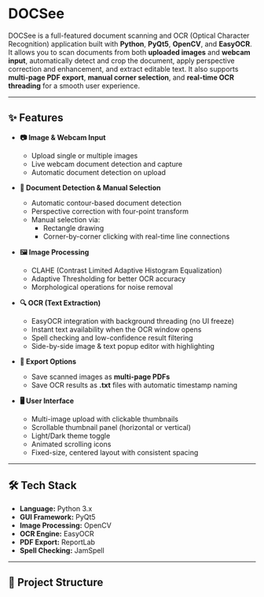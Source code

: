 # DOCSee

DOCSee is a full-featured document scanning and OCR (Optical Character Recognition) application built with **Python**, **PyQt5**, **OpenCV**, and **EasyOCR**. It allows you to scan documents from both **uploaded images** and **webcam input**, automatically detect and crop the document, apply perspective correction and enhancement, and extract editable text. It also supports **multi-page PDF export**, **manual corner selection**, and **real-time OCR threading** for a smooth user experience.

---

## ✨ Features

- **📷 Image & Webcam Input**
  - Upload single or multiple images
  - Live webcam document detection and capture
  - Automatic document detection on upload

- **📐 Document Detection & Manual Selection**
  - Automatic contour-based document detection
  - Perspective correction with four-point transform
  - Manual selection via:
    - Rectangle drawing
    - Corner-by-corner clicking with real-time line connections

- **🖼 Image Processing**
  - CLAHE (Contrast Limited Adaptive Histogram Equalization)
  - Adaptive Thresholding for better OCR accuracy
  - Morphological operations for noise removal

- **🔍 OCR (Text Extraction)**
  - EasyOCR integration with background threading (no UI freeze)
  - Instant text availability when the OCR window opens
  - Spell checking and low-confidence result filtering
  - Side-by-side image & text popup editor with highlighting

- **💾 Export Options**
  - Save scanned images as **multi-page PDFs**
  - Save OCR results as **.txt** files with automatic timestamp naming

- **🖥 User Interface**
  - Multi-image upload with clickable thumbnails
  - Scrollable thumbnail panel (horizontal or vertical)
  - Light/Dark theme toggle
  - Animated scrolling icons
  - Fixed-size, centered layout with consistent spacing

---

## 🛠 Tech Stack

- **Language:** Python 3.x
- **GUI Framework:** PyQt5
- **Image Processing:** OpenCV
- **OCR Engine:** EasyOCR
- **PDF Export:** ReportLab
- **Spell Checking:** JamSpell

---

## 📂 Project Structure

